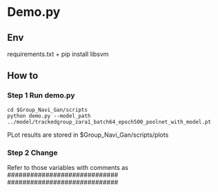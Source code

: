 # Demo.py

## Env
requirements.txt + pip install libsvm

## How to  
### Step 1 Run demo.py
```
cd $Group_Navi_Gan/scripts
python demo.py --model_path ../model/trackedgroup_zara1_batch64_epoch500_poolnet_with_model.pt
```

PLot results are stored in $Group_Navi_Gan/scripts/plots

### Step 2 Change
Refer to those variables with comments as #############################
#############################